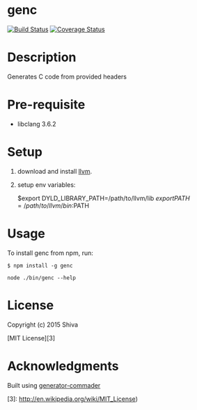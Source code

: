 genc
=======

[![Build Status](https://travis-ci.org/shiva/genc.svg?branch=master)](https://travis-ci.org/shiva/genc)
[![Coverage Status](https://coveralls.io/repos/shiva/genc/badge.svg?branch=master&service=github)](https://coveralls.io/github/shiva/genc?branch=master)

# Description
Generates C code from provided headers

# Pre-requisite

 - libclang 3.6.2

# Setup 

 1. download and install [llvm][1].
 2. setup env variables:

    $export DYLD_LIBRARY_PATH=/path/to/llvm/lib
    $export PATH=/path/to/llvm/bin:$PATH

# Usage

To install genc from npm, run:

```
$ npm install -g genc
```

```node ./bin/genc --help```

# License

Copyright (c) 2015 Shiva

[MIT License][3]

# Acknowledgments

Built using [generator-commader][2]


[1]: http://llvm.org/releases/download.html#3.6.2
[2]: https://github.com/Hypercubed/generator-commander
[3]: http://en.wikipedia.org/wiki/MIT_License)
